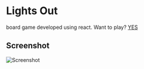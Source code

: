 # Lights Out
board game developed using react. Want to play? [YES](https://lights-out-react.herokuapp.com)

## Screenshot
![Screenshot](https://i.ibb.co/Jkt4n19/Untitled.png)